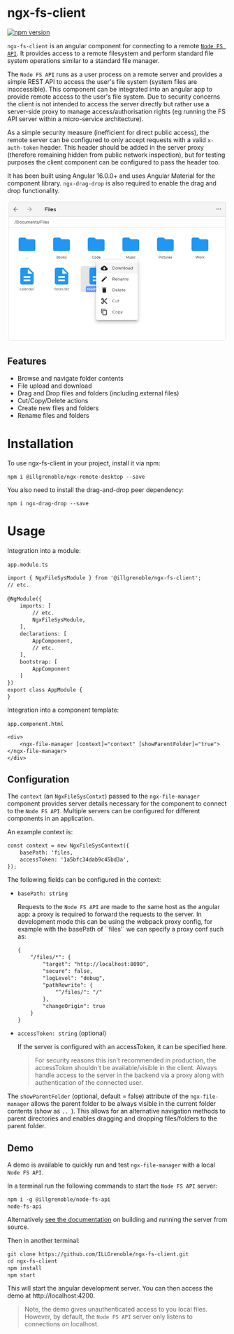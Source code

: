 # ngx-fs-client
[![npm version](https://badge.fury.io/js/%40illgrenoble%2Fngx-fs-client.svg)](https://badge.fury.io/js/%40illgrenoble%2Fngx-fs-client)

`ngx-fs-client` is an angular component for connecting to a remote [`Node FS API`](https://www.npmjs.com/package/@illgrenoble/node-fs-api). It provides access to a remote filesystem and perform standard file system operations similar to a standard file manager.

The `Node FS API` runs as a user process on a remote server and provides a simple REST API to access the user's file system (system files are inaccessible). This component can be integrated into an angular app to provide remote access to the user's file system. Due to security concerns the client is not intended to access the server directly but rather use a server-side proxy to manage access/authorisation rights (eg running the FS API server within a micro-service architecture).

As a simple security measure (inefficient for direct public access), the remote server can be configured to only accept requests with a valid `x-auth-token` header. This header should be added in the server proxy (therefore remaining hidden from public network inspection), but for testing purposes the client component can be configured to pass the header too.

It has been built using Angular 16.0.0+ and uses Angular Material for the component library. `ngx-drag-drop` is also required to enable the drag and drop functionality.

![Screenshot](https://raw.githubusercontent.com/ILLGrenoble/ngx-fs-client/master/screenshot.png)

## Features

- Browse and navigate folder contents
- File upload and download
- Drag and Drop files and folders (including external files)
- Cut/Copy/Delete actions
- Create new files and folders
- Rename files and folders

# Installation

To use ngx-fs-client in your project, install it via npm:

```
npm i @illgrenoble/ngx-remote-desktop --save
```

You also need to install the drag-and-drop peer dependency:

```
npm i ngx-drag-drop --save
```

# Usage

Integration into a module:

`app.module.ts`

```
import { NgxFileSysModule } from '@illgrenoble/ngx-fs-client';
// etc.

@NgModule({
    imports: [
        // etc.
        NgxFileSysModule,
    ],
    declarations: [
        AppComponent,
        // etc.
    ],
    bootstrap: [
        AppComponent
    ]
})
export class AppModule {
}

```
Integration into a component template:

`app.component.html`
```
<div>
    <ngx-file-manager [context]="context" [showParentFolder]="true"></ngx-file-manager>
</div>
```

## Configuration

The `context` (an `NgxFileSysContxt`) passed to the `ngx-file-manager` component provides server details necessary for the component to connect to the `Node FS API`. Multiple servers can be configured for different components in an application. 

An example context is:
```
const context = new NgxFileSysContext({
    basePath: 'files,
    accessToken: '1a5bfc34dab9c45bd3a',
});
```

The following fields can be configured in the context:

 - `basePath: string`

    Requests to the `Node FS API` are made to the same host as the angular app: a proxy is required to forward the requests to the server. In development mode this can be using the webpack proxy config, for example with the basePath of ``files'` we can specify a proxy conf such as:
    
    ```
    {
        "/files/*": {
            "target": "http://localhost:8090",
            "secure": false,
            "logLevel": "debug",
            "pathRewrite": {
                "^/files/": "/"
            },
            "changeOrigin": true
        }
    }
    
    ```

 - `accessToken: string` (optional)

    If the server is configured with an accessToken, it can be specified here.

    > For security reasons this isn't recommended in production, the accessToken shouldn't be available/visible in the client. Always handle access to the server in the backend via a proxy along with authentication of the connected user.


The `showParentFolder` (optional, default = false) attribute of the `ngx-file-manager` allows the parent folder to be always visible in the current folder contents (show as `.. `). This allows for an alternative navigation methods to parent directories and enables dragging and dropping files/folders to the parent folder.

## Demo

A demo is available to quickly run and test `ngx-file-manager` with a local `Node FS API`. 

In a terminal run the following commands to start the `Node FS API` server:

```
npm i -g @illgrenoble/node-fs-api
node-fs-api
```

Alternatively [see the documentation](https://github.com/ILLGrenoble/node-fs-api#building-and-running) on building and running the server from source.

Then in another terminal:
```
git clone https://github.com/ILLGrenoble/ngx-fs-client.git
cd ngx-fs-client
npm install
npm start
```

This will start the angular development server. You can then access the demo at http://localhost:4200.

> Note, the demo gives unauthenticated access to you local files. However, by default, the `Node FS API` server only listens to connections on localhost.

